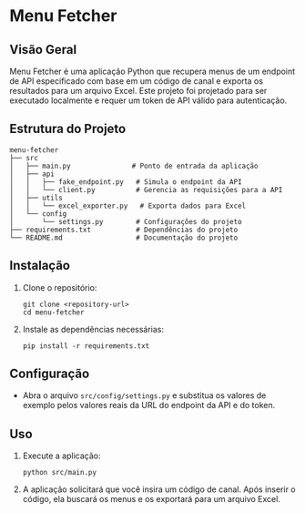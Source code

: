 # Menu Fetcher

## Visão Geral
Menu Fetcher é uma aplicação Python que recupera menus de um endpoint de API especificado com base em um código de canal e exporta os resultados para um arquivo Excel. Este projeto foi projetado para ser executado localmente e requer um token de API válido para autenticação.

## Estrutura do Projeto
```
menu-fetcher
├── src
│   ├── main.py               # Ponto de entrada da aplicação
│   ├── api
│   │   ├── fake_endpoint.py   # Simula o endpoint da API
│   │   └── client.py          # Gerencia as requisições para a API
│   ├── utils
│   │   └── excel_exporter.py   # Exporta dados para Excel
│   └── config
│       └── settings.py        # Configurações do projeto
├── requirements.txt           # Dependências do projeto
└── README.md                  # Documentação do projeto
```

## Instalação
1. Clone o repositório:
   ```
   git clone <repository-url>
   cd menu-fetcher
   ```

2. Instale as dependências necessárias:
   ```
   pip install -r requirements.txt
   ```

## Configuração
- Abra o arquivo `src/config/settings.py` e substitua os valores de exemplo pelos valores reais da URL do endpoint da API e do token.

## Uso
1. Execute a aplicação:
   ```
   python src/main.py
   ```

2. A aplicação solicitará que você insira um código de canal. Após inserir o código, ela buscará os menus e os exportará para um arquivo Excel.